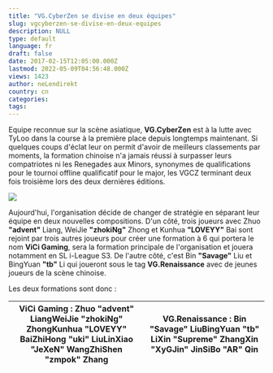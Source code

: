 ```yaml
---
title: "VG.CyberZen se divise en deux équipes"
slug: vgcyberzen-se-divise-en-deux-equipes
description: NULL
type: default
language: fr
draft: false
date: 2017-02-15T12:05:00.000Z
lastmod: 2022-05-09T04:56:48.000Z
views: 1423
author: neLendirekt
country: cn
categories:
tags:
---
```

Equipe reconnue sur la scène asiatique, **VG.CyberZen** est à la lutte avec TyLoo dans la course à la première place depuis longtemps maintenant. Si quelques coups d'éclat leur on permit d'avoir de meilleurs classements par moments, la formation chinoise n'a jamais réussi à surpasser leurs compatriotes ni les Renegades aux Minors, synonymes de qualifications pour le tournoi offline qualificatif pour le major, les VGCZ terminant deux fois troisième lors des deux dernières éditions.

![](/storage/images/58a443b7a2aed_16602386-1390019231050526-8794561593650909215-ojpg.jpg)

Aujourd'hui, l'organisation décide de changer de stratégie en séparant leur équipe en deux nouvelles compositions. D'un côté, trois joueurs avec Zhuo **"advent"** Liang, WeiJie **"zhokiNg"** Zhong et Kunhua **"LOVEYY"** Bai sont rejoint par trois autres joueurs pour créer une formation à 6 qui portera le nom **ViCi Gaming**, sera la formation principale de l'organisation et jouera notamment en SL i-League S3\. De l'autre côté, c'est Bin **"Savage"** Liu et BingYuan **"tb"** Li qui joueront sous le tag **VG.Renaissance** avec de jeunes joueurs de la scène chinoise.

Les deux formations sont donc :

| **ViCi Gaming** : Zhuo **"advent"** LiangWeiJie **"zhokiNg"** ZhongKunhua **"LOVEYY"** BaiZhiHong "**uki**" LiuLinXiao "**JeXeN**" WangZhiShen "**zmpok**" Zhang | **VG.Renaissance** : Bin **"Savage"** LiuBingYuan **"tb"** LiXin "**Supreme**" ZhangXin "**XyGJin**" JinSiBo "**AR**" Qin |
| ---------------------------------------------------------------------------------------------------------------------------------------------------------------- | ------------------------------------------------------------------------------------------------------------------------- |
